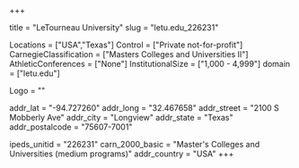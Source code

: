 
+++

title = "LeTourneau University"
slug = "letu.edu_226231"

Locations = ["USA","Texas"]
Control = ["Private not-for-profit"]
CarnegieClassification = ["Masters Colleges and Universities II"]
AthleticConferences = ["None"]
InstitutionalSize = ["1,000 - 4,999"]
domain = ["letu.edu"]

Logo = ""

addr_lat = "-94.727260"
addr_long = "32.467658"
addr_street = "2100 S Mobberly Ave"
addr_city = "Longview"
addr_state = "Texas"
addr_postalcode = "75607-7001"

ipeds_unitid = "226231"
carn_2000_basic = "Master's Colleges and Universities (medium programs)"
addr_country = "USA"
+++
    
